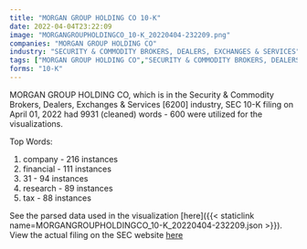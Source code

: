 ```yaml
---
title: "MORGAN GROUP HOLDING CO 10-K"
date: 2022-04-04T23:22:09
image: "MORGANGROUPHOLDINGCO_10-K_20220404-232209.png"
companies: "MORGAN GROUP HOLDING CO"
industry: "SECURITY & COMMODITY BROKERS, DEALERS, EXCHANGES & SERVICES"
tags: ["MORGAN GROUP HOLDING CO","SECURITY & COMMODITY BROKERS, DEALERS, EXCHANGES & SERVICES","04-01-2022","10-K"]
forms: "10-K"
---
```

MORGAN GROUP HOLDING CO, which is in the Security & Commodity Brokers, Dealers, Exchanges & Services [6200] industry, SEC 10-K filing on April 01, 2022 had 9931 (cleaned) words - 600 were utilized for the visualizations.

Top Words:
1. company - 216 instances
2. financial - 111 instances
3. 31 - 94 instances
4. research - 89 instances
5. tax - 88 instances


See the parsed data used in the visualization [here]({{< staticlink name=MORGANGROUPHOLDINGCO_10-K_20220404-232209.json >}}).  
View the actual filing on the SEC website [here](https://www.sec.gov/Archives/edgar/data/1162283/0001140361-22-012435.txt)